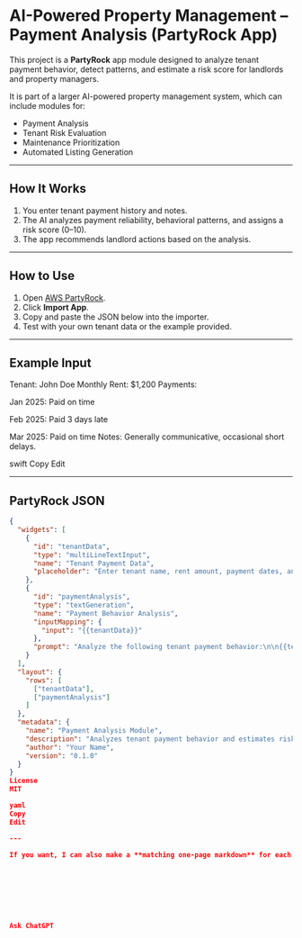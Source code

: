 # AI-Powered Property Management – Payment Analysis (PartyRock App)

This project is a **PartyRock** app module designed to analyze tenant payment behavior, detect patterns, and estimate a risk score for landlords and property managers.

It is part of a larger AI-powered property management system, which can include modules for:
- Payment Analysis
- Tenant Risk Evaluation
- Maintenance Prioritization
- Automated Listing Generation

---

## How It Works
1. You enter tenant payment history and notes.
2. The AI analyzes payment reliability, behavioral patterns, and assigns a risk score (0–10).
3. The app recommends landlord actions based on the analysis.

---

## How to Use
1. Open [AWS PartyRock](https://partyrock.aws/).
2. Click **Import App**.
3. Copy and paste the JSON below into the importer.
4. Test with your own tenant data or the example provided.

---

## Example Input
Tenant: John Doe
Monthly Rent: $1,200
Payments:

Jan 2025: Paid on time

Feb 2025: Paid 3 days late

Mar 2025: Paid on time
Notes: Generally communicative, occasional short delays.

swift
Copy
Edit

---

## PartyRock JSON
```json
{
  "widgets": [
    {
      "id": "tenantData",
      "type": "multiLineTextInput",
      "name": "Tenant Payment Data",
      "placeholder": "Enter tenant name, rent amount, payment dates, and behavior notes"
    },
    {
      "id": "paymentAnalysis",
      "type": "textGeneration",
      "name": "Payment Behavior Analysis",
      "inputMapping": {
        "input": "{{tenantData}}"
      },
      "prompt": "Analyze the following tenant payment behavior:\n\n{{tenantData}}\n\nProvide:\n- Payment reliability assessment\n- Observed patterns\n- Potential risk score (0-10)\n- Recommended landlord action"
    }
  ],
  "layout": {
    "rows": [
      ["tenantData"],
      ["paymentAnalysis"]
    ]
  },
  "metadata": {
    "name": "Payment Analysis Module",
    "description": "Analyzes tenant payment behavior and estimates risk score.",
    "author": "Your Name",
    "version": "0.1.0"
  }
}
License
MIT

yaml
Copy
Edit

---

If you want, I can also make a **matching one-page markdown** for each module so you end up with four self-contained PartyRock app files. That way the whole property management system is modular.








Ask ChatGPT
